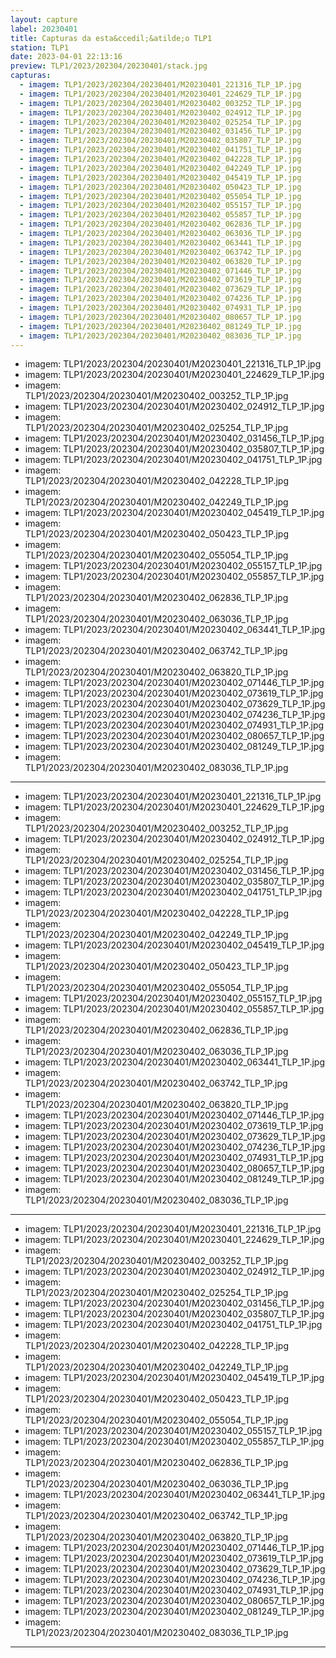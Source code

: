 ```yaml
---
layout: capture
label: 20230401
title: Capturas da esta&ccedil;&atilde;o TLP1
station: TLP1
date: 2023-04-01 22:13:16
preview: TLP1/2023/202304/20230401/stack.jpg
capturas:
  - imagem: TLP1/2023/202304/20230401/M20230401_221316_TLP_1P.jpg
  - imagem: TLP1/2023/202304/20230401/M20230401_224629_TLP_1P.jpg
  - imagem: TLP1/2023/202304/20230401/M20230402_003252_TLP_1P.jpg
  - imagem: TLP1/2023/202304/20230401/M20230402_024912_TLP_1P.jpg
  - imagem: TLP1/2023/202304/20230401/M20230402_025254_TLP_1P.jpg
  - imagem: TLP1/2023/202304/20230401/M20230402_031456_TLP_1P.jpg
  - imagem: TLP1/2023/202304/20230401/M20230402_035807_TLP_1P.jpg
  - imagem: TLP1/2023/202304/20230401/M20230402_041751_TLP_1P.jpg
  - imagem: TLP1/2023/202304/20230401/M20230402_042228_TLP_1P.jpg
  - imagem: TLP1/2023/202304/20230401/M20230402_042249_TLP_1P.jpg
  - imagem: TLP1/2023/202304/20230401/M20230402_045419_TLP_1P.jpg
  - imagem: TLP1/2023/202304/20230401/M20230402_050423_TLP_1P.jpg
  - imagem: TLP1/2023/202304/20230401/M20230402_055054_TLP_1P.jpg
  - imagem: TLP1/2023/202304/20230401/M20230402_055157_TLP_1P.jpg
  - imagem: TLP1/2023/202304/20230401/M20230402_055857_TLP_1P.jpg
  - imagem: TLP1/2023/202304/20230401/M20230402_062836_TLP_1P.jpg
  - imagem: TLP1/2023/202304/20230401/M20230402_063036_TLP_1P.jpg
  - imagem: TLP1/2023/202304/20230401/M20230402_063441_TLP_1P.jpg
  - imagem: TLP1/2023/202304/20230401/M20230402_063742_TLP_1P.jpg
  - imagem: TLP1/2023/202304/20230401/M20230402_063820_TLP_1P.jpg
  - imagem: TLP1/2023/202304/20230401/M20230402_071446_TLP_1P.jpg
  - imagem: TLP1/2023/202304/20230401/M20230402_073619_TLP_1P.jpg
  - imagem: TLP1/2023/202304/20230401/M20230402_073629_TLP_1P.jpg
  - imagem: TLP1/2023/202304/20230401/M20230402_074236_TLP_1P.jpg
  - imagem: TLP1/2023/202304/20230401/M20230402_074931_TLP_1P.jpg
  - imagem: TLP1/2023/202304/20230401/M20230402_080657_TLP_1P.jpg
  - imagem: TLP1/2023/202304/20230401/M20230402_081249_TLP_1P.jpg
  - imagem: TLP1/2023/202304/20230401/M20230402_083036_TLP_1P.jpg
---
```

  - imagem: TLP1/2023/202304/20230401/M20230401_221316_TLP_1P.jpg
  - imagem: TLP1/2023/202304/20230401/M20230401_224629_TLP_1P.jpg
  - imagem: TLP1/2023/202304/20230401/M20230402_003252_TLP_1P.jpg
  - imagem: TLP1/2023/202304/20230401/M20230402_024912_TLP_1P.jpg
  - imagem: TLP1/2023/202304/20230401/M20230402_025254_TLP_1P.jpg
  - imagem: TLP1/2023/202304/20230401/M20230402_031456_TLP_1P.jpg
  - imagem: TLP1/2023/202304/20230401/M20230402_035807_TLP_1P.jpg
  - imagem: TLP1/2023/202304/20230401/M20230402_041751_TLP_1P.jpg
  - imagem: TLP1/2023/202304/20230401/M20230402_042228_TLP_1P.jpg
  - imagem: TLP1/2023/202304/20230401/M20230402_042249_TLP_1P.jpg
  - imagem: TLP1/2023/202304/20230401/M20230402_045419_TLP_1P.jpg
  - imagem: TLP1/2023/202304/20230401/M20230402_050423_TLP_1P.jpg
  - imagem: TLP1/2023/202304/20230401/M20230402_055054_TLP_1P.jpg
  - imagem: TLP1/2023/202304/20230401/M20230402_055157_TLP_1P.jpg
  - imagem: TLP1/2023/202304/20230401/M20230402_055857_TLP_1P.jpg
  - imagem: TLP1/2023/202304/20230401/M20230402_062836_TLP_1P.jpg
  - imagem: TLP1/2023/202304/20230401/M20230402_063036_TLP_1P.jpg
  - imagem: TLP1/2023/202304/20230401/M20230402_063441_TLP_1P.jpg
  - imagem: TLP1/2023/202304/20230401/M20230402_063742_TLP_1P.jpg
  - imagem: TLP1/2023/202304/20230401/M20230402_063820_TLP_1P.jpg
  - imagem: TLP1/2023/202304/20230401/M20230402_071446_TLP_1P.jpg
  - imagem: TLP1/2023/202304/20230401/M20230402_073619_TLP_1P.jpg
  - imagem: TLP1/2023/202304/20230401/M20230402_073629_TLP_1P.jpg
  - imagem: TLP1/2023/202304/20230401/M20230402_074236_TLP_1P.jpg
  - imagem: TLP1/2023/202304/20230401/M20230402_074931_TLP_1P.jpg
  - imagem: TLP1/2023/202304/20230401/M20230402_080657_TLP_1P.jpg
  - imagem: TLP1/2023/202304/20230401/M20230402_081249_TLP_1P.jpg
  - imagem: TLP1/2023/202304/20230401/M20230402_083036_TLP_1P.jpg
---
  - imagem: TLP1/2023/202304/20230401/M20230401_221316_TLP_1P.jpg
  - imagem: TLP1/2023/202304/20230401/M20230401_224629_TLP_1P.jpg
  - imagem: TLP1/2023/202304/20230401/M20230402_003252_TLP_1P.jpg
  - imagem: TLP1/2023/202304/20230401/M20230402_024912_TLP_1P.jpg
  - imagem: TLP1/2023/202304/20230401/M20230402_025254_TLP_1P.jpg
  - imagem: TLP1/2023/202304/20230401/M20230402_031456_TLP_1P.jpg
  - imagem: TLP1/2023/202304/20230401/M20230402_035807_TLP_1P.jpg
  - imagem: TLP1/2023/202304/20230401/M20230402_041751_TLP_1P.jpg
  - imagem: TLP1/2023/202304/20230401/M20230402_042228_TLP_1P.jpg
  - imagem: TLP1/2023/202304/20230401/M20230402_042249_TLP_1P.jpg
  - imagem: TLP1/2023/202304/20230401/M20230402_045419_TLP_1P.jpg
  - imagem: TLP1/2023/202304/20230401/M20230402_050423_TLP_1P.jpg
  - imagem: TLP1/2023/202304/20230401/M20230402_055054_TLP_1P.jpg
  - imagem: TLP1/2023/202304/20230401/M20230402_055157_TLP_1P.jpg
  - imagem: TLP1/2023/202304/20230401/M20230402_055857_TLP_1P.jpg
  - imagem: TLP1/2023/202304/20230401/M20230402_062836_TLP_1P.jpg
  - imagem: TLP1/2023/202304/20230401/M20230402_063036_TLP_1P.jpg
  - imagem: TLP1/2023/202304/20230401/M20230402_063441_TLP_1P.jpg
  - imagem: TLP1/2023/202304/20230401/M20230402_063742_TLP_1P.jpg
  - imagem: TLP1/2023/202304/20230401/M20230402_063820_TLP_1P.jpg
  - imagem: TLP1/2023/202304/20230401/M20230402_071446_TLP_1P.jpg
  - imagem: TLP1/2023/202304/20230401/M20230402_073619_TLP_1P.jpg
  - imagem: TLP1/2023/202304/20230401/M20230402_073629_TLP_1P.jpg
  - imagem: TLP1/2023/202304/20230401/M20230402_074236_TLP_1P.jpg
  - imagem: TLP1/2023/202304/20230401/M20230402_074931_TLP_1P.jpg
  - imagem: TLP1/2023/202304/20230401/M20230402_080657_TLP_1P.jpg
  - imagem: TLP1/2023/202304/20230401/M20230402_081249_TLP_1P.jpg
  - imagem: TLP1/2023/202304/20230401/M20230402_083036_TLP_1P.jpg
---
  - imagem: TLP1/2023/202304/20230401/M20230401_221316_TLP_1P.jpg
  - imagem: TLP1/2023/202304/20230401/M20230401_224629_TLP_1P.jpg
  - imagem: TLP1/2023/202304/20230401/M20230402_003252_TLP_1P.jpg
  - imagem: TLP1/2023/202304/20230401/M20230402_024912_TLP_1P.jpg
  - imagem: TLP1/2023/202304/20230401/M20230402_025254_TLP_1P.jpg
  - imagem: TLP1/2023/202304/20230401/M20230402_031456_TLP_1P.jpg
  - imagem: TLP1/2023/202304/20230401/M20230402_035807_TLP_1P.jpg
  - imagem: TLP1/2023/202304/20230401/M20230402_041751_TLP_1P.jpg
  - imagem: TLP1/2023/202304/20230401/M20230402_042228_TLP_1P.jpg
  - imagem: TLP1/2023/202304/20230401/M20230402_042249_TLP_1P.jpg
  - imagem: TLP1/2023/202304/20230401/M20230402_045419_TLP_1P.jpg
  - imagem: TLP1/2023/202304/20230401/M20230402_050423_TLP_1P.jpg
  - imagem: TLP1/2023/202304/20230401/M20230402_055054_TLP_1P.jpg
  - imagem: TLP1/2023/202304/20230401/M20230402_055157_TLP_1P.jpg
  - imagem: TLP1/2023/202304/20230401/M20230402_055857_TLP_1P.jpg
  - imagem: TLP1/2023/202304/20230401/M20230402_062836_TLP_1P.jpg
  - imagem: TLP1/2023/202304/20230401/M20230402_063036_TLP_1P.jpg
  - imagem: TLP1/2023/202304/20230401/M20230402_063441_TLP_1P.jpg
  - imagem: TLP1/2023/202304/20230401/M20230402_063742_TLP_1P.jpg
  - imagem: TLP1/2023/202304/20230401/M20230402_063820_TLP_1P.jpg
  - imagem: TLP1/2023/202304/20230401/M20230402_071446_TLP_1P.jpg
  - imagem: TLP1/2023/202304/20230401/M20230402_073619_TLP_1P.jpg
  - imagem: TLP1/2023/202304/20230401/M20230402_073629_TLP_1P.jpg
  - imagem: TLP1/2023/202304/20230401/M20230402_074236_TLP_1P.jpg
  - imagem: TLP1/2023/202304/20230401/M20230402_074931_TLP_1P.jpg
  - imagem: TLP1/2023/202304/20230401/M20230402_080657_TLP_1P.jpg
  - imagem: TLP1/2023/202304/20230401/M20230402_081249_TLP_1P.jpg
  - imagem: TLP1/2023/202304/20230401/M20230402_083036_TLP_1P.jpg
---
